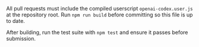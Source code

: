 All pull requests must include the compiled userscript `openai-codex.user.js` at the repository root. Run `npm run build` before committing so this file is up to date.

After building, run the test suite with `npm test` and ensure it passes before submission.

